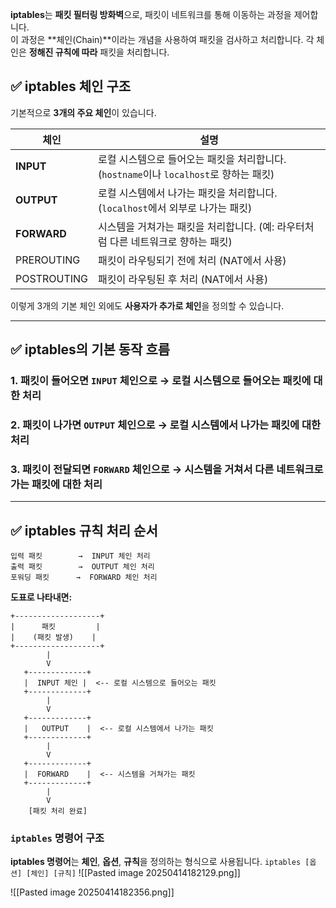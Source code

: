 **iptables**는 **패킷 필터링 방화벽**으로, 패킷이 네트워크를 통해 이동하는 과정을 제어합니다.  
이 과정은 **체인(Chain)**이라는 개념을 사용하여 패킷을 검사하고 처리합니다. 각 체인은 **정해진 규칙에 따라** 패킷을 처리합니다.


## ✅ **iptables 체인 구조**

기본적으로 **3개의 주요 체인**이 있습니다.

| 체인          | 설명                                                          |
| ----------- | ----------------------------------------------------------- |
| **INPUT**   | 로컬 시스템으로 들어오는 패킷을 처리합니다. (`hostname`이나 `localhost`로 향하는 패킷) |
| **OUTPUT**  | 로컬 시스템에서 나가는 패킷을 처리합니다. (`localhost`에서 외부로 나가는 패킷)          |
| **FORWARD** | 시스템을 거쳐가는 패킷을 처리합니다. (예: 라우터처럼 다른 네트워크로 향하는 패킷)             |
| PREROUTING  | 패킷이 라우팅되기 전에 처리 (NAT에서 사용)                                  |
| POSTROUTING | 패킷이 라우팅된 후 처리 (NAT에서 사용)                                    |

이렇게 3개의 기본 체인 외에도 **사용자가 추가로 체인**을 정의할 수 있습니다.

---

## ✅ **iptables의 기본 동작 흐름**

### 1. **패킷이 들어오면 `INPUT` 체인으로** → 로컬 시스템으로 들어오는 패킷에 대한 처리

### 2. **패킷이 나가면 `OUTPUT` 체인으로** → 로컬 시스템에서 나가는 패킷에 대한 처리

### 3. **패킷이 전달되면 `FORWARD` 체인으로** → 시스템을 거쳐서 다른 네트워크로 가는 패킷에 대한 처리

---

## ✅ **iptables 규칙 처리 순서**
```
입력 패킷        →  INPUT 체인 처리
출력 패킷        →  OUTPUT 체인 처리
포워딩 패킷      →  FORWARD 체인 처리
```

**도표로 나타내면:**
```
+-------------------+
|      패킷         |
|    (패킷 발생)    |
+-------------------+
        |
        V
   +-------------+
   |  INPUT 체인 |  <-- 로컬 시스템으로 들어오는 패킷
   +-------------+
        |
        V
   +-------------+
   |   OUTPUT    |  <-- 로컬 시스템에서 나가는 패킷
   +-------------+
        |
        V
   +-------------+
   |  FORWARD    |  <-- 시스템을 거쳐가는 패킷
   +-------------+
        |
        V
    [패킷 처리 완료]
```

### **`iptables` 명령어 구조**

**iptables 명령어**는 **체인**, **옵션**, **규칙**을 정의하는 형식으로 사용됩니다.
`iptables [옵션] [체인] [규칙]`
![[Pasted image 20250414182129.png]]

![[Pasted image 20250414182356.png]]

